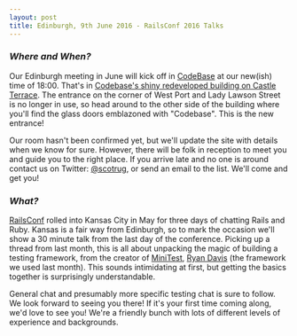```yaml
---
layout: post
title: Edinburgh, 9th June 2016 - RailsConf 2016 Talks
---
```


### *Where and When?*
Our Edinburgh meeting in June will kick off in <a href="http://www.thisiscodebase.com/">CodeBase</a> at our new(ish) time of 18:00. That's in <a href="http://www.openstreetmap.org/node/2622756843#map=18/55.94652/-3.20081&layers=C">Codebase's shiny redeveloped building on Castle Terrace</a>. The entrance on the corner of West Port and Lady Lawson Street is no longer in use, so head around to the other side of the building where you'll find the glass doors emblazoned with "Codebase". This is the new entrance!

Our room hasn't been confirmed yet, but we'll update the site with details when we know for sure. However, there will be folk in reception to meet you and guide you to the right place. If you arrive late and no one is around contact us on Twitter: <a href="https://twitter.com/scotrug">@scotrug</a>, or send an email to the list. We'll come and get you!

### *What?*
<a href="http://railsconf.com/">RailsConf</a> rolled into Kansas City in May for three days of chatting Rails and Ruby. Kansas is a fair way from Edinburgh, so to mark the occasion we'll show a 30 minute talk from the last day of the conference. Picking up a thread from last month, this is all about unpacking the magic of building a testing framework, from the creator of <a href="https://github.com/seattlerb/minitest">MiniTest</a>, <a href="http://www.zenspider.com/">Ryan Davis</a> (the framework we used last month). This sounds intimidating at first, but getting the basics together is surprisingly understandable.

General chat and presumably more specific testing chat is sure to follow. We look forward to seeing you there! If it's your first time coming along, we'd love to see you! We're a friendly bunch with lots of different levels of experience and backgrounds.

